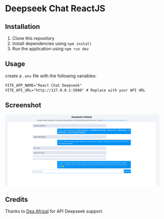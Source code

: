 # Deepseek Chat ReactJS

## Installation

1. Clone this repository
2. Install dependencies using `npm install`
3. Run the application using `npm run dev`

## Usage

create a `.env` file with the following variables:

```
VITE_APP_NAME="React Chat Deepseek"
VITE_API_URL="http://127.0.0.1:5000" # Replace with your API URL
```

## Screenshot

![image](https://github.com/dikiwidia/deepseek-chat-reactjs/blob/main/src/assets/screenshot.png)

## Credits

Thanks to [Dea Afrizal](https://www.youtube.com/@deaafrizal) for API Deepseek support.
